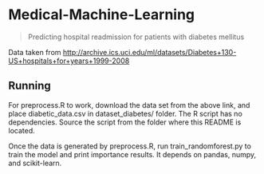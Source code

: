 # Medical-Machine-Learning
> Predicting hospital readmission for patients with diabetes mellitus

Data taken from http://archive.ics.uci.edu/ml/datasets/Diabetes+130-US+hospitals+for+years+1999-2008

## Running
For preprocess.R to work, download the data set from the above link, and place diabetic_data.csv in dataset_diabetes/ folder. The R script has no dependencies. Source the script from the folder where this README is located.

Once the data is generated by preprocess.R, run train_randomforest.py to train the model and print importance results. It depends on pandas, numpy, and scikit-learn.
